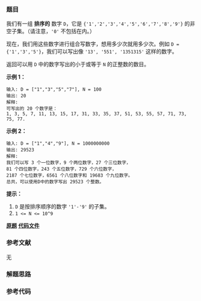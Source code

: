 ### 题目
我们有一组 **排序的** 数字 `D`，它是  `{'1','2','3','4','5','6','7','8','9'}`
的非空子集。（请注意，`'0'` 不包括在内。）

现在，我们用这些数字进行组合写数字，想用多少次就用多少次。例如 `D = {'1','3','5'}`，我们可以写出像 `'13', '551',
'1351315'` 这样的数字。

返回可以用 `D` 中的数字写出的小于或等于 `N` 的正整数的数目。



**示例 1：**

    
    
    输入: D = ["1","3","5","7"], N = 100
    输出: 20
    解释:
    可写出的 20 个数字是：
    1, 3, 5, 7, 11, 13, 15, 17, 31, 33, 35, 37, 51, 53, 55, 57, 71, 73, 75, 77.
    

**示例 2：**

    
    
    输入: D = ["1","4","9"], N = 1000000000
    输出: 29523
    解释:
    我们可以写 3 个一位数字，9 个两位数字，27 个三位数字，
    81 个四位数字，243 个五位数字，729 个六位数字，
    2187 个七位数字，6561 个八位数字和 19683 个九位数字。
    总共，可以使用D中的数字写出 29523 个整数。



**提示：**

  1. `D` 是按排序顺序的数字 `'1'-'9'` 的子集。
  2. `1 <= N <= 10^9`

 **[原题](https://leetcode-cn.com/problems/numbers-at-most-n-given-digit-set/)**    **[代码文件]()**


### 参考文献
无

### 解题思路




### 参考代码

```go


```




